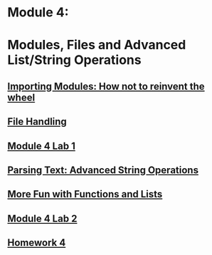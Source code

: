 # Module 4: 
# Modules, Files and Advanced List/String Operations

## [Importing Modules: How not to reinvent the wheel](https://github.com/summerela/intro_programming_python/blob/master/Module4/1_Importing_Modules.ipynb)

## [File Handling](https://github.com/summerela/intro_programming_python/blob/master/Module4/2_File_Handling.ipynb)

## [Module 4 Lab 1](Lab1.md)

## [Parsing Text: Advanced String Operations](https://github.com/summerela/intro_programming_python/blob/master/Module4/3_parsing_text.ipynb)

## [More Fun with Functions and Lists](https://github.com/summerela/intro_programming_python/blob/master/Module4/4_more_functions.ipynb)

## [Module 4 Lab 2](Lab2.md)

## [Homework 4](https://canvas.uw.edu/courses/1105303/assignments/3464478)

